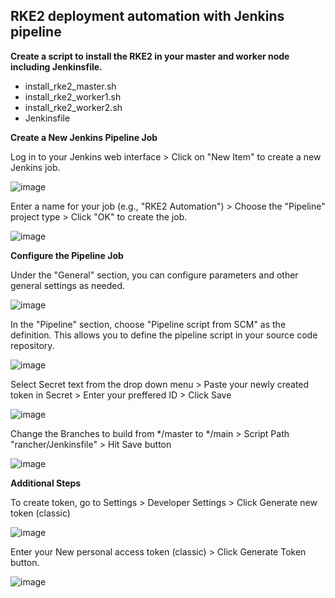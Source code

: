 ## RKE2 deployment automation with Jenkins pipeline

**Create a script to install the RKE2 in your master and worker node including Jenkinsfile.**

- install_rke2_master.sh
- install_rke2_worker1.sh
- install_rke2_worker2.sh
- Jenkinsfile

**Create a New Jenkins Pipeline Job**

Log in to your Jenkins web interface > Click on "New Item" to create a new Jenkins job.
  
![image](https://github.com/lherbeng/kubernetes/assets/72662912/b102f286-5c54-4086-869b-33f9ac09336a)

Enter a name for your job (e.g., "RKE2 Automation") > Choose the "Pipeline" project type > Click "OK" to create the job.

![image](https://github.com/lherbeng/kubernetes/assets/72662912/66153ab3-c496-4fc7-9b67-3c0c9be02004)

**Configure the Pipeline Job**

Under the "General" section, you can configure parameters and other general settings as needed.

![image](https://github.com/lherbeng/kubernetes/assets/72662912/67e7a9ff-56c9-4c32-abe0-042fa8040878)

In the "Pipeline" section, choose "Pipeline script from SCM" as the definition. This allows you to define the pipeline script in your source code repository.

![image](https://github.com/lherbeng/kubernetes/assets/72662912/09000a2a-6b74-4bef-8233-4dd3be645897)


Select Secret text from the drop down menu > Paste your newly created token in Secret > Enter your preffered ID > Click Save

![image](https://github.com/lherbeng/kubernetes/assets/72662912/24db037b-9797-42b1-a96c-ca0e06cdf69b)

Change the Branches to build from */master to */main > Script Path "rancher/Jenkinsfile" > Hit Save button

![image](https://github.com/lherbeng/kubernetes/assets/72662912/8eade637-452d-44c2-b877-a469c48f9f14)

**Additional Steps**

To create token, go to Settings > Developer Settings > Click Generate new token (classic)

![image](https://github.com/lherbeng/kubernetes/assets/72662912/1c2c36e2-1333-4ca1-a7e9-ac3f926cb8eb)

Enter your New personal access token (classic) > Click Generate Token button.

![image](https://github.com/lherbeng/kubernetes/assets/72662912/59c07974-3cb1-4b0e-980b-31fdb01fe7d0)



